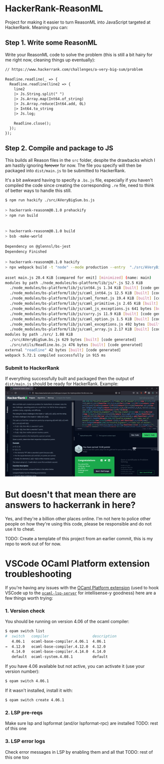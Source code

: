 # HackerRank-ReasonML
Project for making it easier to turn ReasonML into JavaScript targeted at HackerRank. Meaning you can:

## Step 1. Write some ReasonML
Write your ReasonML code to solve the problem (this is still a bit hairy for me right now, cleaning things up eventually):
```reasonml
// https://www.hackerrank.com/challenges/a-very-big-sum/problem

Readline.readline(_ => {
  Readline.readline(line2 => {
    line2
    |> Js.String.split(" ")
    |> Js.Array.map(Int64.of_string)
    |> Js.Array.reduce(Int64.add, 0L)
    |> Int64.to_string
    |> Js.log;

    Readline.close();
  });
});
```

## Step 2. Compile and package to JS
This builds all Reason files in the `src` folder, despite the drawbacks which I am hastily ignoring ~~forever~~ for now. The file you specify will then be packaged into `dist/main.js` to be submitted to HackerRank.

It's a bit awkward having to specify a `.bs.js` file, especially if you haven't compiled the code since creating the corresponding `.re` file, need to think of better ways to handle this still.
```sh
$ npm run hackify ./src/AVeryBigSum.bs.js 

> hackerrank-reasonm@0.1.0 prehackify
> npm run build


> hackerrank-reasonm@0.1.0 build
> bsb -make-world

Dependency on @glennsl/bs-jest
Dependency Finished

> hackerrank-reasonm@0.1.0 hackify
> npx webpack build -t "node" --mode production --entry  "./src/AVeryBigSum.bs.js"

asset main.js 20.4 KiB [compared for emit] [minimized] (name: main)
modules by path ./node_modules/bs-platform/lib/js/*.js 52.5 KiB
  ./node_modules/bs-platform/lib/js/int64.js 1.34 KiB [built] [code generated]
  ./node_modules/bs-platform/lib/js/caml_int64.js 12.5 KiB [built] [code generated]
  ./node_modules/bs-platform/lib/js/caml_format.js 19.4 KiB [built] [code generated]
  ./node_modules/bs-platform/lib/js/caml_primitive.js 2.65 KiB [built] [code generated]
  ./node_modules/bs-platform/lib/js/caml_js_exceptions.js 641 bytes [built] [code generated]
  ./node_modules/bs-platform/lib/js/curry.js 11.9 KiB [built] [code generated]
  ./node_modules/bs-platform/lib/js/caml_option.js 1.5 KiB [built] [code generated]
  ./node_modules/bs-platform/lib/js/caml_exceptions.js 492 bytes [built] [code generated]
  ./node_modules/bs-platform/lib/js/caml_array.js 2.17 KiB [built] [code generated]
modules by path ./src/ 1.08 KiB
  ./src/AVeryBigSum.bs.js 629 bytes [built] [code generated]
  ./src/utils/Readline.bs.js 476 bytes [built] [code generated]
external "readline" 42 bytes [built] [code generated]
webpack 5.72.1 compiled successfully in 915 ms
```

### Submit to HackerRank
If everything successfully built and packaged then the output of `dist/main.js` should be ready for HackerRank. Example:
![It may look like word vomit, but isn't it too adorable not to love?](img/submit-to-hackerrank.png)

# But doesn't that mean there are answers to hackerrank in here?
Yes, and they're a billion other places online. I'm not here to police other people on how they're using this code, please be responsible and do not use it to cheat. 

TODO: Create a template of this project from an earlier commit, this is my repo to work out of for now.

# VSCode OCaml Platform extension troubleshooting
If you're having any issues with the [OCaml Platform extension](https://github.com/ocamllabs/vscode-ocaml-platform) (used to hook VSCode up to the [`ocaml-lsp-server`](https://github.com/ocaml/ocaml-lsp) for intellisense-y goodness) here are a few things worth trying:

### 1. Version check
You should be running on version 4.06 of the ocaml compiler:
```sh
$ opam switch list
#  switch   compiler                    description
   4.06.1   ocaml-base-compiler.4.06.1  4.06.1
→  4.12.0   ocaml-base-compiler.4.12.0  4.12.0
   4.14.0   ocaml-base-compiler.4.14.0  4.14.0
   default  ocaml-system.4.08.1         default
```

If you have 4.06 available but not active, you can activate it (use your version number):
```sh
$ opam switch 4.06.1
```

If it wasn't installed, install it with:
```sh
$ opam switch create 4.06.1
```

### 2. LSP pre-reqs
Make sure lsp and lspformat (and/or lspformat-rpc) are installed
TODO: rest of this one

### 3. LSP error logs
Check error messages in LSP by enabling them and all that
TODO: rest of this one too